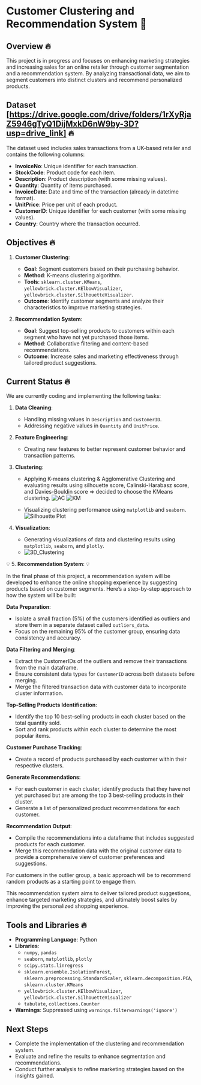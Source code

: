 # Customer Clustering and Recommendation System :convenience_store:

## Overview :fire:

This project is in progress and focuses on enhancing marketing strategies and increasing sales for an online retailer through customer segmentation and a recommendation system. By analyzing transactional data, we aim to segment customers into distinct clusters and recommend personalized products.

## Dataset [https://drive.google.com/drive/folders/1rXyRjaZ5946gTyQ1DijMxkD6nW9by-3D?usp=drive_link] :fire:

The dataset used includes sales transactions from a UK-based retailer and contains the following columns:

- **InvoiceNo**: Unique identifier for each transaction.
- **StockCode**: Product code for each item.
- **Description**: Product description (with some missing values).
- **Quantity**: Quantity of items purchased.
- **InvoiceDate**: Date and time of the transaction (already in datetime format).
- **UnitPrice**: Price per unit of each product.
- **CustomerID**: Unique identifier for each customer (with some missing values).
- **Country**: Country where the transaction occurred.

## Objectives :fire:

1. **Customer Clustering**:
   - **Goal**: Segment customers based on their purchasing behavior.
   - **Method**: K-means clustering algorithm.
   - **Tools**: `sklearn.cluster.KMeans`, `yellowbrick.cluster.KElbowVisualizer`, `yellowbrick.cluster.SilhouetteVisualizer`.
   - **Outcome**: Identify customer segments and analyze their characteristics to improve marketing strategies.

2. **Recommendation System**:
   - **Goal**: Suggest top-selling products to customers within each segment who have not yet purchased those items.
   - **Method**: Collaborative filtering and content-based recommendations.
   - **Outcome**: Increase sales and marketing effectiveness through tailored product suggestions.

## Current Status :fire:

We are currently coding and implementing the following tasks:

1. **Data Cleaning**:
   - Handling missing values in `Description` and `CustomerID`.
   - Addressing negative values in `Quantity` and `UnitPrice`.

2. **Feature Engineering**:
   - Creating new features to better represent customer behavior and transaction patterns.

3. **Clustering**:
   - Applying K-means clustering &  Agglomerative Clustering and evaluating results using silhouette score, Calinski-Harabasz score, and Davies-Bouldin score => decided to choose the KMeans clustering.
   ![AC](https://github.com/user-attachments/assets/b0d1c80c-5e66-4ef3-9afc-2ffcc6a87063)
   ![KM](https://github.com/user-attachments/assets/e577dbb0-f5db-4985-8e37-3340dc7baac5)


   - Visualizing clustering performance using `matplotlib` and `seaborn`.
  ![Silhouette Plot](https://github.com/user-attachments/assets/2d9cacab-b2f2-4929-8876-08a781f84309)



4. **Visualization**:
   - Generating visualizations of data and clustering results using `matplotlib`, `seaborn`, and `plotly`.
   - ![3D_Clustering](https://github.com/user-attachments/assets/6d41b684-effb-43fd-a635-e27ccf081f38)


:bulb: 5. **Recommendation System**: :bulb:

In the final phase of this project, a recommendation system will be developed to enhance the online shopping experience by suggesting products based on customer segments. Here’s a step-by-step approach to how the system will be built:

**Data Preparation**:
   - Isolate a small fraction (5%) of the customers identified as outliers and store them in a separate dataset called `outliers_data`.
   - Focus on the remaining 95% of the customer group, ensuring data consistency and accuracy.

**Data Filtering and Merging**:
   - Extract the CustomerIDs of the outliers and remove their transactions from the main dataframe.
   - Ensure consistent data types for `CustomerID` across both datasets before merging.
   - Merge the filtered transaction data with customer data to incorporate cluster information.

**Top-Selling Products Identification**:
   - Identify the top 10 best-selling products in each cluster based on the total quantity sold.
   - Sort and rank products within each cluster to determine the most popular items.

**Customer Purchase Tracking**:
   - Create a record of products purchased by each customer within their respective clusters.

**Generate Recommendations**:
   - For each customer in each cluster, identify products that they have not yet purchased but are among the top 3 best-selling products in their cluster.
   - Generate a list of personalized product recommendations for each customer.

**Recommendation Output**:
   - Compile the recommendations into a dataframe that includes suggested products for each customer.
   - Merge this recommendation data with the original customer data to provide a comprehensive view of customer preferences and suggestions.

For customers in the outlier group, a basic approach will be to recommend random products as a starting point to engage them.

This recommendation system aims to deliver tailored product suggestions, enhance targeted marketing strategies, and ultimately boost sales by improving the personalized shopping experience.


## Tools and Libraries :fire:

- **Programming Language**: Python
- **Libraries**:
  - `numpy`, `pandas`
  - `seaborn`, `matplotlib`, `plotly`
  - `scipy.stats.linregress`
  - `sklearn.ensemble.IsolationForest`, `sklearn.preprocessing.StandardScaler`, `sklearn.decomposition.PCA`, `sklearn.cluster.KMeans`
  - `yellowbrick.cluster.KElbowVisualizer`, `yellowbrick.cluster.SilhouetteVisualizer`
  - `tabulate`, `collections.Counter`
- **Warnings**: Suppressed using `warnings.filterwarnings('ignore')`

## Next Steps

- Complete the implementation of the clustering and recommendation system.
- Evaluate and refine the results to enhance segmentation and recommendations.
- Conduct further analysis to refine marketing strategies based on the insights gained.
